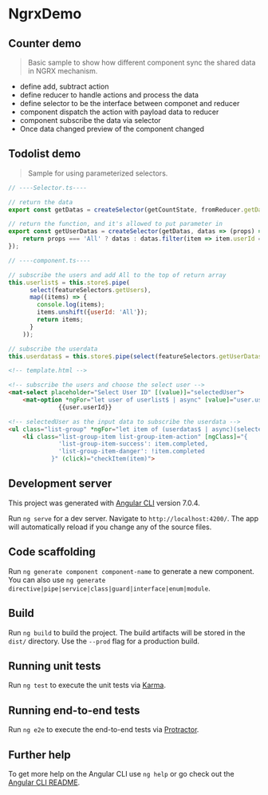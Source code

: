 
# NgrxDemo
## Counter demo
> Basic sample to show how different component sync the shared data in NGRX mechanism.
* define add, subtract action
* define reducer to handle actions and process the data
* define selector to be the interface between componet and reducer
* component dispatch the action with payload data to reducer
* component subscribe the data via selector
* Once data changed preview of the component changed
 
## Todolist demo
> Sample for using parameterized selectors.

```javascript
// ----Selector.ts----

// return the data 
export const getDatas = createSelector(getCountState, fromReducer.getData);

// return the function, and it's allowed to put parameter in 
export const getUserDatas = createSelector(getDatas, datas => (props) => {
    return props === 'All' ? datas : datas.filter(item => item.userId === props);
});
```
```javascript
// ----component.ts----

// subscribe the users and add All to the top of return array
this.userlist$ = this.store$.pipe(
      select(featureSelectors.getUsers),
      map((items) => {
        console.log(items);
        items.unshift({userId: 'All'});
        return items;
      }
    ));

// subscribe the userdata 
this.userdatas$ = this.store$.pipe(select(featureSelectors.getUserDatas));
```
```html
<!-- template.html -->

<!-- subscribe the users and choose the select user -->
<mat-select placeholder="Select User ID" [(value)]="selectedUser">
    <mat-option *ngFor="let user of userlist$ | async" [value]="user.userId">
              {{user.userId}}

<!-- selectedUser as the input data to subscribe the userdata -->
<ul class="list-group" *ngFor="let item of (userdatas$ | async)(selectedUser)">
    <li class="list-group-item list-group-item-action" [ngClass]="{
              'list-group-item-success': item.completed,
              'list-group-item-danger': !item.completed
            }" (click)="checkItem(item)">
```

## Development server
This project was generated with [Angular CLI](https://github.com/angular/angular-cli) version 7.0.4.


Run `ng serve` for a dev server. Navigate to `http://localhost:4200/`. The app will automatically reload if you change any of the source files.

## Code scaffolding

Run `ng generate component component-name` to generate a new component. You can also use `ng generate directive|pipe|service|class|guard|interface|enum|module`.

## Build

Run `ng build` to build the project. The build artifacts will be stored in the `dist/` directory. Use the `--prod` flag for a production build.

## Running unit tests

Run `ng test` to execute the unit tests via [Karma](https://karma-runner.github.io).

## Running end-to-end tests

Run `ng e2e` to execute the end-to-end tests via [Protractor](http://www.protractortest.org/).

## Further help

To get more help on the Angular CLI use `ng help` or go check out the [Angular CLI README](https://github.com/angular/angular-cli/blob/master/README.md).
